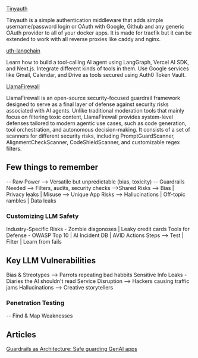 [Tinyauth](https://github.com/steveiliop56/tinyauth)

Tinyauth is a simple authentication middleware that adds simple username/password login or OAuth with Google, Github and any generic OAuth provider to all of your docker apps. It is made for traefik but it can be extended to work with all reverse proxies like caddy and nginx.


[uth-langchain](https://auth0.com/blog/genai-tool-calling-build-agent-that-calls-gmail-securely-with-langgraph-vercelai-nextjs/)

Learn how to build a tool-calling AI agent using LangGraph, Vercel AI SDK, and Next.js. Integrate different kinds of tools in them. Use Google services like Gmail, Calendar, and Drive as tools secured using Auth0 Token Vault.

[LlamaFirewall](https://www.xugj520.cn/en/archives/ai-security-framework-llamafirewall.html)

LlamaFirewall is an open-source security-focused guardrail framework designed to serve as a final layer of defense against security risks associated with AI agents. Unlike traditional moderation tools that mainly focus on filtering toxic content, LlamaFirewall provides system-level defenses tailored to modern agentic use cases, such as code generation, tool orchestration, and autonomous decision-making. It consists of a set of scanners for different security risks, including PromptGuardScanner, AlignmentCheckScanner, CodeShieldScanner, and customizable regex filters.


## Few things to remember

-- Raw Power --> Versatile but unpredictable (bias, toxicity)
-- Guardrails Needed --> Filters, audits, security checks
-->Shared Risks --> Bias | Privacy leaks | Misuse
--> Unique App Risks --> Hallucinations | Off-topic rambles | Data leaks

### Customizing LLM Safety
Industry-Specific Risks - Zombie diagonoses | Leaky credit cards
Tools for Defense - OWASP Top 10 | AI Incident DB | AVID
Actions Steps --> Test | Filter | Learn from fails

## Key LLM Vulnerabilities
Bias & Streotypes --> Parrots repeating bad habbits
Sensitive Info Leaks - Diaries the AI shouldn't read
Service Disruption --> Hackers causing traffic jams
Hallucinations --> Creative storytellers

### Penetration Testing
-- Find & Map Weaknesses 


## Articles
[Guardrails as Architecture: Safe guarding GenAI apps](https://dev.to/arbitrarybytes/guardrails-as-architecture-safe-guarding-genai-apps-46pd)
